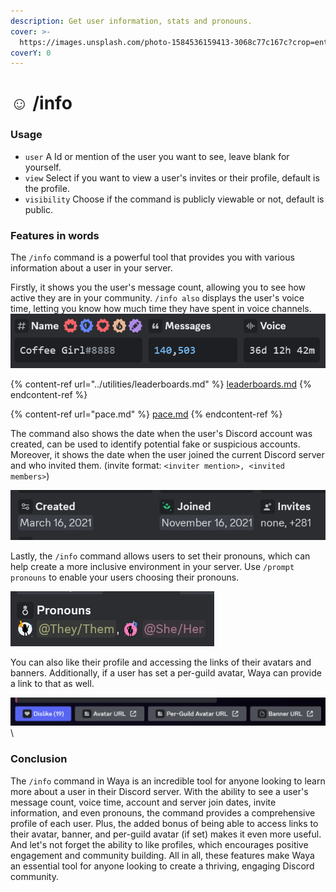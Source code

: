 ```yaml
---
description: Get user information, stats and pronouns.
cover: >-
  https://images.unsplash.com/photo-1584536159413-3068c77c167c?crop=entropy&cs=srgb&fm=jpg&ixid=M3wxOTcwMjR8MHwxfHNlYXJjaHwzfHx0b2tpbyUyMG5pZ2h0fGVufDB8fHx8MTY4Mzk5NjUyMXww&ixlib=rb-4.0.3&q=85
coverY: 0
---
```


# ☺ /info

### Usage

* `user` A Id or mention of the user you want to see, leave blank for yourself.
* `view` Select if you want to view a user's invites or their profile, default is the profile.
* `visibility` Choose if the command is publicly viewable or not, default is public.

### Features in words

The `/info` command is a powerful tool that provides you with various information about a user in your server.

Firstly, it shows you the user's message count, allowing you to see how active they are in your community. `/info also` displays the user's voice time, letting you know how much time they have spent in voice channels.\
![](<../.gitbook/assets/image (13) (1) (1) (1) (1).png>)

{% content-ref url="../utilities/leaderboards.md" %}
[leaderboards.md](../utilities/leaderboards.md)
{% endcontent-ref %}

{% content-ref url="pace.md" %}
[pace.md](pace.md)
{% endcontent-ref %}

The command also shows the date when the user's Discord account was created, can be used to identify potential fake or suspicious accounts. Moreover, it shows the date when the user joined the current Discord server and who invited them. (invite format: `<inviter mention>, <invited members>`)

![](<../.gitbook/assets/image (4) (2).png>)

Lastly, the `/info` command allows users to set their pronouns, which can help create a more inclusive environment in your server. Use `/prompt pronouns` to enable your users choosing their pronouns.

![](<../.gitbook/assets/image (8) (1) (1) (1) (1).png>)

You can also like their profile and accessing the links of their avatars and banners. Additionally, if a user has set a per-guild avatar, Waya can provide a link to that as well.

![](<../.gitbook/assets/image (19) (1) (1).png>)\


### Conclusion

The `/info` command in Waya is an incredible tool for anyone looking to learn more about a user in their Discord server. With the ability to see a user's message count, voice time, account and server join dates, invite information, and even pronouns, the command provides a comprehensive profile of each user. Plus, the added bonus of being able to access links to their avatar, banner, and per-guild avatar (if set) makes it even more useful. And let's not forget the ability to like profiles, which encourages positive engagement and community building. All in all, these features make Waya an essential tool for anyone looking to create a thriving, engaging Discord community.

